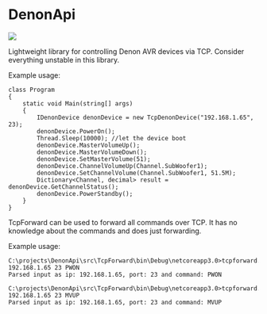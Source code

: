 # DenonApi

![](https://github.com/FrankvdStam/DenonApi/workflows/Build/badge.svg)


Lightweight library for controlling Denon AVR devices via TCP.
Consider everything unstable in this library.

Example usage:

    class Program
    {
        static void Main(string[] args)
        {
            IDenonDevice denonDevice = new TcpDenonDevice("192.168.1.65", 23);
            denonDevice.PowerOn();
            Thread.Sleep(10000); //let the device boot
            denonDevice.MasterVolumeUp();
            denonDevice.MasterVolumeDown();
            denonDevice.SetMasterVolume(51);
            denonDevice.ChannelVolumeUp(Channel.SubWoofer1);
            denonDevice.SetChannelVolume(Channel.SubWoofer1, 51.5M);
            Dictionary<Channel, decimal> result = denonDevice.GetChannelStatus();
            denonDevice.PowerStandby();
        }
    }


TcpForward can be used to forward all commands over TCP. It has no knowledge about the commands and does just forwarding.

Example usage:

	C:\projects\DenonApi\src\TcpForward\bin\Debug\netcoreapp3.0>tcpforward.exe 192.168.1.65 23 PWON
	Parsed input as ip: 192.168.1.65, port: 23 and command: PWON

	C:\projects\DenonApi\src\TcpForward\bin\Debug\netcoreapp3.0>tcpforward.exe 192.168.1.65 23 MVUP
	Parsed input as ip: 192.168.1.65, port: 23 and command: MVUP